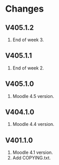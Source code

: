 Changes
=======

V405.1.2
---------
1. End of week 3.

V405.1.1
---------
1. End of week 2.

V405.1.0
---------
1. Moodle 4.5 version.

V404.1.0
---------
1. Moodle 4.4 version.

V401.1.0
---------
1. Moodle 4.1 version.
2. Add COPYING.txt.
